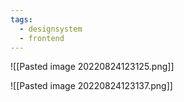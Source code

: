```yaml
---
tags:
  - designsystem
  - frontend
---
```

![[Pasted image 20220824123125.png]]


![[Pasted image 20220824123137.png]]
